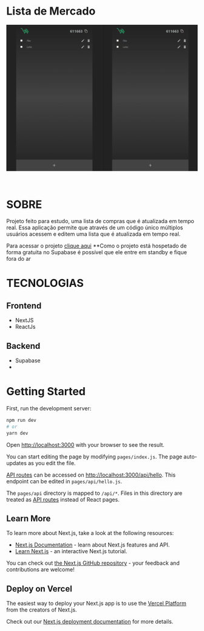 # Lista de Mercado
<p align="center">
<img src="./public/preview.gif" alt="Preview da aplicação funcionando" width="600" align="center">
</p>

<br>

# SOBRE

Projeto feito para estudo, uma lista de compras que é atualizada em tempo real.
Essa aplicação permite que através de um código único múltiplos usuários acessem e editem uma lista que é atualizada em tempo real.

Para acessar o projeto [clique aqui](https://lista-de-mercado.vercel.app/)
**Como o projeto está hospetado de forma gratuita no Supabase é possível que ele entre em standby e fique fora do ar

# TECNOLOGIAS

## Frontend

- NextJS
- ReactJs

## Backend

- Supabase
- 

# Getting Started

First, run the development server:

```bash
npm run dev
# or
yarn dev
```

Open [http://localhost:3000](http://localhost:3000) with your browser to see the result.

You can start editing the page by modifying `pages/index.js`. The page auto-updates as you edit the file.

[API routes](https://nextjs.org/docs/api-routes/introduction) can be accessed on [http://localhost:3000/api/hello](http://localhost:3000/api/hello). This endpoint can be edited in `pages/api/hello.js`.

The `pages/api` directory is mapped to `/api/*`. Files in this directory are treated as [API routes](https://nextjs.org/docs/api-routes/introduction) instead of React pages.

## Learn More

To learn more about Next.js, take a look at the following resources:

- [Next.js Documentation](https://nextjs.org/docs) - learn about Next.js features and API.
- [Learn Next.js](https://nextjs.org/learn) - an interactive Next.js tutorial.

You can check out [the Next.js GitHub repository](https://github.com/vercel/next.js/) - your feedback and contributions are welcome!

## Deploy on Vercel

The easiest way to deploy your Next.js app is to use the [Vercel Platform](https://vercel.com/new?utm_medium=default-template&filter=next.js&utm_source=create-next-app&utm_campaign=create-next-app-readme) from the creators of Next.js.

Check out our [Next.js deployment documentation](https://nextjs.org/docs/deployment) for more details.
